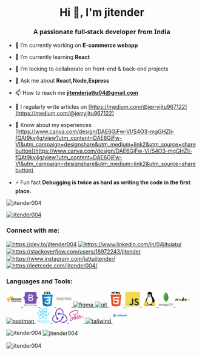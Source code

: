 
<h1 align="center">Hi 👋, I'm jitender</h1>
<h3 align="center" style="font-family: system-ui;">A passionate full-stack developer from India</h3>

- 🔭 I’m currently working on **E-commerce webapp**

- 🌱 I’m currently learning **React**

- 👯 I’m looking to collaborate on front-end & back-end projects
 
- 💬 Ask me about **React,Node,Express**

- 📫 How to reach me **jitenderjattu04@gmail.com**

- 📝 I regularly write articles on [https://medium.com/@jerryjitu967122](https://medium.com/@jerryjitu967122)

- 📄 Know about my experiences [https://www.canva.com/design/DAE6GjFw-VI/S4O3-mgGHZIi-fQAt9kv4g/view?utm_content=DAE6GjFw-VI&utm_campaign=designshare&utm_medium=link2&utm_source=sharebutton](https://www.canva.com/design/DAE6GjFw-VI/S4O3-mgGHZIi-fQAt9kv4g/view?utm_content=DAE6GjFw-VI&utm_campaign=designshare&utm_medium=link2&utm_source=sharebutton)

- ⚡ Fun fact **Debugging is twice as hard as writing the code in the first place.**

<p align="left"> <img src="https://komarev.com/ghpvc/?username=jitender004&label=Profile%20views&color=0e75b6&style=flat" alt="jitender004" /> </p>

<p align="left"> <a href="https://github.com/ryo-ma/github-profile-trophy"><img src="https://github-profile-trophy.vercel.app/?username=jitender004" alt="jitender004" /></a> </p>

<h3 align="left">Connect with me:</h3>
<p align="left">
<a href="https://dev.to/https://dev.to/jitender004" target="blank"><img align="center" src="https://raw.githubusercontent.com/rahuldkjain/github-profile-readme-generator/master/src/images/icons/Social/devto.svg" alt="https://dev.to/jitender004" height="30" width="40" /></a>
<a href="https://linkedin.com/in/https://www.linkedin.com/in/04jitujatu/" target="blank"><img align="center" src="https://raw.githubusercontent.com/rahuldkjain/github-profile-readme-generator/master/src/images/icons/Social/linked-in-alt.svg" alt="https://www.linkedin.com/in/04jitujatu/" height="30" width="40" /></a>
<a href="https://stackoverflow.com/users/https://stackoverflow.com/users/18972243/jitender" target="blank"><img align="center" src="https://raw.githubusercontent.com/rahuldkjain/github-profile-readme-generator/master/src/images/icons/Social/stack-overflow.svg" alt="https://stackoverflow.com/users/18972243/jitender" height="30" width="40" /></a>
<a href="https://instagram.com/https://www.instagram.com/jattujitender/" target="blank"><img align="center" src="https://raw.githubusercontent.com/rahuldkjain/github-profile-readme-generator/master/src/images/icons/Social/instagram.svg" alt="https://www.instagram.com/jattujitender/" height="30" width="40" /></a>
<a href="https://www.leetcode.com/https://leetcode.com/jitender004/" target="blank"><img align="center" src="https://raw.githubusercontent.com/rahuldkjain/github-profile-readme-generator/master/src/images/icons/Social/leet-code.svg" alt="https://leetcode.com/jitender004/" height="30" width="40" /></a>
</p>

<h3 align="left">Languages and Tools:</h3>
<p align="left"> <a href="https://aws.amazon.com" target="_blank" rel="noreferrer"> <img src="https://raw.githubusercontent.com/devicons/devicon/master/icons/amazonwebservices/amazonwebservices-original-wordmark.svg" alt="aws" width="40" height="40"/> </a> <a href="https://getbootstrap.com" target="_blank" rel="noreferrer"> <img src="https://raw.githubusercontent.com/devicons/devicon/master/icons/bootstrap/bootstrap-plain-wordmark.svg" alt="bootstrap" width="40" height="40"/> </a><a href="https://www.w3schools.com/css/" target="_blank" rel="noreferrer"> <img src="https://raw.githubusercontent.com/devicons/devicon/master/icons/css3/css3-original-wordmark.svg" alt="css3" width="40" height="40"/> </a> <a href="https://expressjs.com" target="_blank" rel="noreferrer"> <img src="https://raw.githubusercontent.com/devicons/devicon/master/icons/express/express-original-wordmark.svg" alt="express" width="40" height="40"/> </a> <a href="https://www.figma.com/" target="_blank" rel="noreferrer"> <img src="https://www.vectorlogo.zone/logos/figma/figma-icon.svg" alt="figma" width="40" height="40"/> </a> <a href="https://git-scm.com/" target="_blank" rel="noreferrer"> <img src="https://www.vectorlogo.zone/logos/git-scm/git-scm-icon.svg" alt="git" width="40" height="40"/> </a> <a href="https://www.w3.org/html/" target="_blank" rel="noreferrer"> <img src="https://raw.githubusercontent.com/devicons/devicon/master/icons/html5/html5-original-wordmark.svg" alt="html5" width="40" height="40"/> </a> <a href="https://developer.mozilla.org/en-US/docs/Web/JavaScript" target="_blank" rel="noreferrer"> <img src="https://raw.githubusercontent.com/devicons/devicon/master/icons/javascript/javascript-original.svg" alt="javascript" width="40" height="40"/> </a> <a href="https://www.linux.org/" target="_blank" rel="noreferrer"> <img src="https://raw.githubusercontent.com/devicons/devicon/master/icons/linux/linux-original.svg" alt="linux" width="40" height="40"/> </a> <a href="https://www.mongodb.com/" target="_blank" rel="noreferrer"> <img src="https://raw.githubusercontent.com/devicons/devicon/master/icons/mongodb/mongodb-original-wordmark.svg" alt="mongodb" width="40" height="40"/> </a> <a href="https://nodejs.org" target="_blank" rel="noreferrer"> <img src="https://raw.githubusercontent.com/devicons/devicon/master/icons/nodejs/nodejs-original-wordmark.svg" alt="nodejs" width="40" height="40"/> </a> <a href="https://postman.com" target="_blank" rel="noreferrer"> <img src="https://www.vectorlogo.zone/logos/getpostman/getpostman-icon.svg" alt="postman" width="40" height="40"/> </a> <a href="https://reactjs.org/" target="_blank" rel="noreferrer"> <img src="https://raw.githubusercontent.com/devicons/devicon/master/icons/react/react-original-wordmark.svg" alt="react" width="40" height="40"/> </a> <a href="https://redux.js.org" target="_blank" rel="noreferrer"> <img src="https://raw.githubusercontent.com/devicons/devicon/master/icons/redux/redux-original.svg" alt="redux" width="40" height="40"/> </a> <a href="https://sass-lang.com" target="_blank" rel="noreferrer"> <img src="https://raw.githubusercontent.com/devicons/devicon/master/icons/sass/sass-original.svg" alt="sass" width="40" height="40"/> </a> <a href="https://tailwindcss.com/" target="_blank" rel="noreferrer"> <img src="https://www.vectorlogo.zone/logos/tailwindcss/tailwindcss-icon.svg" alt="tailwind" width="40" height="40"/> </a> <a href="https://webpack.js.org" target="_blank" rel="noreferrer"> <img src="https://raw.githubusercontent.com/devicons/devicon/d00d0969292a6569d45b06d3f350f463a0107b0d/icons/webpack/webpack-original-wordmark.svg" alt="webpack" width="40" height="40"/> </a> </p>

<p><img align="left" src="https://github-readme-stats.vercel.app/api/top-langs?username=jitender004&show_icons=true&locale=en&layout=compact" alt="jitender004" /></p>

<p>&nbsp;<img align="center" src="https://github-readme-stats.vercel.app/api?username=jitender004&show_icons=true&locale=en" alt="jitender004" /></p>

<p><img align="center" src="https://github-readme-streak-stats.herokuapp.com/?user=jitender004&" alt="jitender004" /></p>

